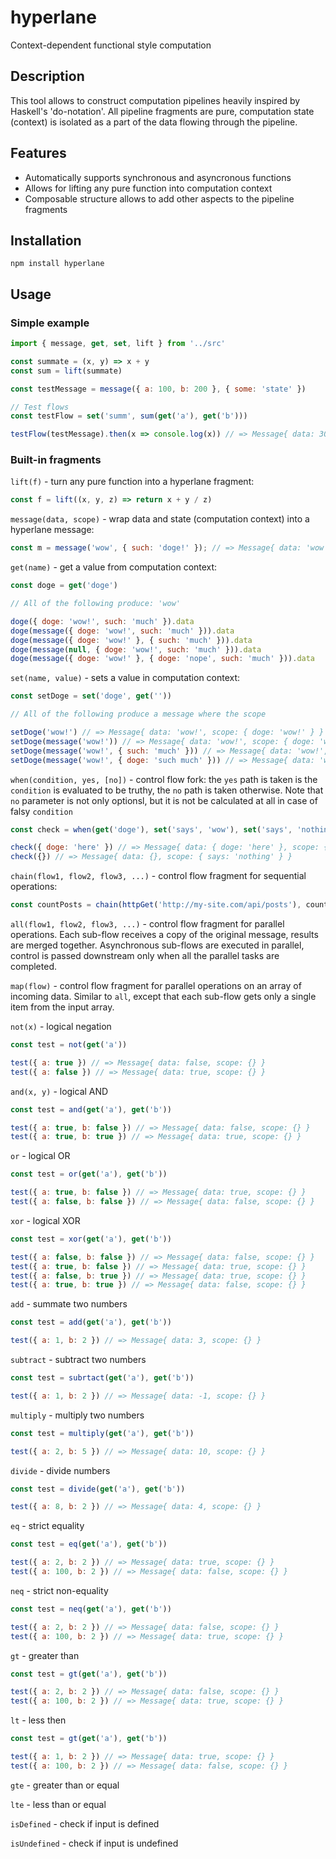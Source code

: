 # hyperlane
Context-dependent functional style computation

## Description
This tool allows to construct computation pipelines heavily inspired by Haskell's 'do-notation'. All pipeline fragments are pure, computation state (context) is isolated as a part of the data flowing through the pipeline.

## Features
- Automatically supports synchronous and asyncronous functions
- Allows for lifting any pure function into computation context
- Composable structure allows to add other aspects to the pipeline fragments

## Installation

```
npm install hyperlane
```

## Usage

### Simple example
```javascript
import { message, get, set, lift } from '../src'

const summate = (x, y) => x + y
const sum = lift(summate)

const testMessage = message({ a: 100, b: 200 }, { some: 'state' })

// Test flows
const testFlow = set('summ', sum(get('a'), get('b')))

testFlow(testMessage).then(x => console.log(x)) // => Message{ data: 300, scope: { summ: 300, such: 'doge!' } }
```


### Built-in fragments
`lift(f)` - turn any pure function into a hyperlane fragment:
```javascript
const f = lift((x, y, z) => return x + y / z)
```

`message(data, scope)` - wrap data and state (computation context) into a hyperlane message:
```javascript
const m = message('wow', { such: 'doge!' }); // => Message{ data: 'wow', scope: { such: 'doge!' } }
```

`get(name)` - get a value from computation context:
```javascript
const doge = get('doge')

// All of the following produce: 'wow'

doge({ doge: 'wow!', such: 'much' }).data
doge(message({ doge: 'wow!', such: 'much' })).data
doge(message({ doge: 'wow!' }, { such: 'much' })).data
doge(message(null, { doge: 'wow!', such: 'much' })).data
doge(message({ doge: 'wow!' }, { doge: 'nope', such: 'much' })).data
```

`set(name, value)` - sets a value in computation context:
```javascript
const setDoge = set('doge', get(''))

// All of the following produce a message where the scope

setDoge('wow!') // => Message{ data: 'wow!', scope: { doge: 'wow!' } }
setDoge(message('wow!')) // => Message{ data: 'wow!', scope: { doge: 'wow!' } }
setDoge(message('wow!', { such: 'much' })) // => Message{ data: 'wow!', scope: { such: 'much', doge: 'wow!' } }
setDoge(message('wow!', { doge: 'such much' })) // => Message{ data: 'wow!', scope: { doge: 'wow!' } }
```

`when(condition, yes, [no])` - control flow fork: the `yes` path is taken is the `condition` is evaluated to be truthy, the `no` path is taken otherwise. Note that `no` parameter is not only optionsl, but it is not be calculated at all in case of falsy `condition`
```javascript
const check = when(get('doge'), set('says', 'wow'), set('says', 'nothing'))

check({ doge: 'here' }) // => Message{ data: { doge: 'here' }, scope: { says: 'wow!' } }
check({}) // => Message{ data: {}, scope: { says: 'nothing' } }
```

`chain(flow1, flow2, flow3, ...)` - control flow fragment for sequential operations:
```javascript
const countPosts = chain(httpGet('http://my-site.com/api/posts'), count)
```


`all(flow1, flow2, flow3, ...)` - control flow fragment for parallel operations. Each sub-flow receives a copy of the original message, results are merged together. Asynchronous sub-flows are executed in parallel, control is passed downstream only when all the parallel tasks are completed.

`map(flow)` - control flow fragment for parallel operations on an array of incoming data. Similar to `all`, except that each sub-flow gets only a single item from the input array.

`not(x)` - logical negation
```javascript
const test = not(get('a'))

test({ a: true }) // => Message{ data: false, scope: {} }
test({ a: false }) // => Message{ data: true, scope: {} }
```

`and(x, y)` - logical AND
```javascript
const test = and(get('a'), get('b'))

test({ a: true, b: false }) // => Message{ data: false, scope: {} }
test({ a: true, b: true }) // => Message{ data: true, scope: {} }
```

`or` - logical OR
```javascript
const test = or(get('a'), get('b'))

test({ a: true, b: false }) // => Message{ data: true, scope: {} }
test({ a: false, b: false }) // => Message{ data: false, scope: {} }
```

`xor` - logical XOR
```javascript
const test = xor(get('a'), get('b'))

test({ a: false, b: false }) // => Message{ data: false, scope: {} }
test({ a: true, b: false }) // => Message{ data: true, scope: {} }
test({ a: false, b: true }) // => Message{ data: true, scope: {} }
test({ a: true, b: true }) // => Message{ data: false, scope: {} }
```

`add` - summate two numbers
```javascript
const test = add(get('a'), get('b'))

test({ a: 1, b: 2 }) // => Message{ data: 3, scope: {} }
```

`subtract` - subtract two numbers
```javascript
const test = subrtact(get('a'), get('b'))

test({ a: 1, b: 2 }) // => Message{ data: -1, scope: {} }
```

`multiply` - multiply two numbers
```javascript
const test = multiply(get('a'), get('b'))

test({ a: 2, b: 5 }) // => Message{ data: 10, scope: {} }
```

`divide` - divide numbers
```javascript
const test = divide(get('a'), get('b'))

test({ a: 8, b: 2 }) // => Message{ data: 4, scope: {} }
```

`eq` - strict equality
```javascript
const test = eq(get('a'), get('b'))

test({ a: 2, b: 2 }) // => Message{ data: true, scope: {} }
test({ a: 100, b: 2 }) // => Message{ data: false, scope: {} }
```

`neq` - strict non-equality
```javascript
const test = neq(get('a'), get('b'))

test({ a: 2, b: 2 }) // => Message{ data: false, scope: {} }
test({ a: 100, b: 2 }) // => Message{ data: true, scope: {} }
```

`gt` - greater than
```javascript
const test = gt(get('a'), get('b'))

test({ a: 2, b: 2 }) // => Message{ data: false, scope: {} }
test({ a: 100, b: 2 }) // => Message{ data: true, scope: {} }
```

`lt` - less then
```javascript
const test = gt(get('a'), get('b'))

test({ a: 1, b: 2 }) // => Message{ data: true, scope: {} }
test({ a: 100, b: 2 }) // => Message{ data: false, scope: {} }
```

`gte` - greater than or equal

`lte` - less than or equal

`isDefined` - check if input is defined

`isUndefined` - check if input is undefined
